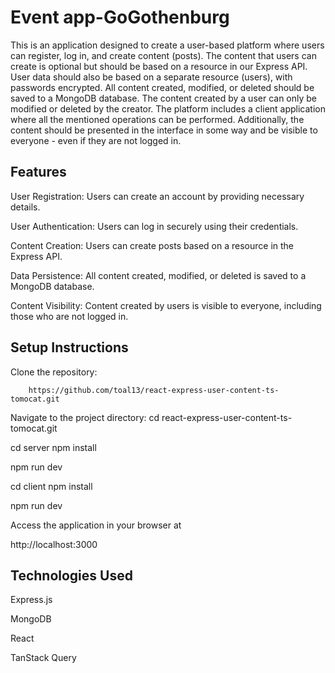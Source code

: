 
# Event app-GoGothenburg

This is an application designed to create a user-based platform where users can register, log in, and create content (posts). The content that users can create is optional but should be based on a resource in our Express API. User data should also be based on a separate resource (users), with passwords encrypted. All content created, modified, or deleted should be saved to a MongoDB database. The content created by a user can only be modified or deleted by the creator. The platform includes a client application where all the mentioned operations can be performed. Additionally, the content should be presented in the interface in some way and be visible to everyone - even if they are not logged in.

## Features

 User Registration: Users can create an account by providing necessary details.
 
 User Authentication: Users can log in securely using their credentials.

 Content Creation: Users can create posts based on a resource in the Express API.

 Data Persistence: All content created, modified, or deleted is saved to a MongoDB database.
 
 Content Visibility: Content created by users is visible to everyone, including those who are not logged in.

## Setup Instructions
Clone the repository: 

        https://github.com/toal13/react-express-user-content-ts-tomocat.git

Navigate to the project directory: cd react-express-user-content-ts-tomocat.git

cd server npm install

npm run dev

cd client npm install

npm run dev

Access the application in your browser at 

http://localhost:3000


## Technologies Used

Express.js

MongoDB

React

TanStack Query

